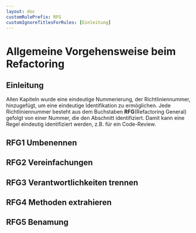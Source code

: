 ```yaml
---
layout: doc
customRulePrefix: RFG
customIgnoreTitlesForRules: [Einleitung]
---
```


# Allgemeine Vorgehensweise beim Refactoring

## Einleitung

Allen Kapiteln wurde eine eindeutige Nummerierung, der Richtliniennummer, hinzugefügt, um eine eindeutige Identifikation zu ermöglichen.
Jede Richtliniennummer besteht aus dem Buchstaben **RFG**(Refactoring General) gefolgt von einer Nummer, die den Abschnitt identifiziert.
Damit kann eine Regel eindeutig identifiziert werden, z.B. für ein Code-Review.

## RFG1 Umbenennen

## RFG2 Vereinfachungen

## RFG3 Verantwortlichkeiten trennen

## RFG4 Methoden extrahieren

## RFG5 Benamung
